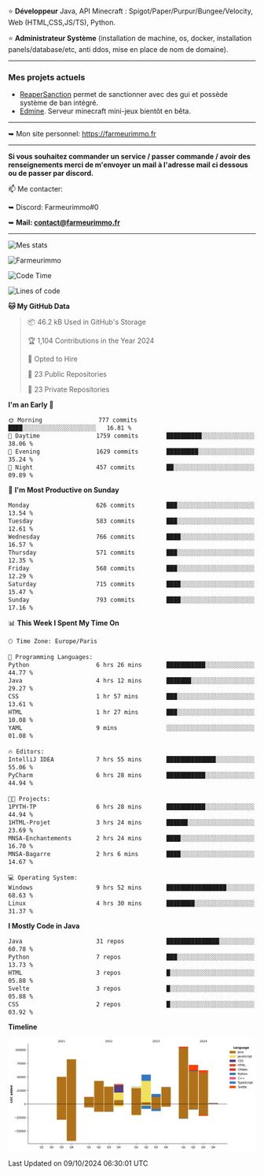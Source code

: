 ⭐ **Développeur** Java, API Minecraft : Spigot/Paper/Purpur/Bungee/Velocity, Web (HTML,CSS,JS/TS), Python.

⭐ **Administrateur Système** (installation de machine, os, docker, installation panels/database/etc, anti ddos, mise en place de nom de domaine).

---

### Mes projets actuels
- [ReaperSanction](https://www.spigotmc.org/resources/reapersanction.89580/) permet de sanctionner avec des gui et possède système de ban intégré.
- [Edmine](https://edmine.net). Serveur minecraft mini-jeux bientôt en bêta.

---

➥ Mon site personnel: https://farmeurimmo.fr

---

**Si vous souhaitez commander un service / passer commande / avoir des renseignements merci de m'envoyer un mail à l'adresse mail ci dessous ou de passer par discord.**

📫 Me contacter:
 
   ➥ Discord: Farmeurimmo#0
   
   ➥ **Mail: contact@farmeurimmo.fr**

---

![Mes stats](https://github-readme-stats.farmeurimmo.fr/api?username=Farmeurimmo&count_private=true&show_icons=true&theme=radical)

<img src="https://komarev.com/ghpvc/?username=Farmeurimmo" alt="Farmeurimmo" />

<!--START_SECTION:waka-->
![Code Time](http://img.shields.io/badge/Code%20Time-1%2C597%20hrs%209%20mins-blue)

![Lines of code](https://img.shields.io/badge/From%20Hello%20World%20I%27ve%20Written-634.0%20thousand%20lines%20of%20code-blue)

**🐱 My GitHub Data** 

> 📦 46.2 kB Used in GitHub's Storage 
 > 
> 🏆 1,104 Contributions in the Year 2024
 > 
> 💼 Opted to Hire
 > 
> 📜 23 Public Repositories 
 > 
> 🔑 23 Private Repositories 
 > 
**I'm an Early 🐤** 

```text
🌞 Morning                777 commits         ████░░░░░░░░░░░░░░░░░░░░░   16.81 % 
🌆 Daytime                1759 commits        ██████████░░░░░░░░░░░░░░░   38.06 % 
🌃 Evening                1629 commits        █████████░░░░░░░░░░░░░░░░   35.24 % 
🌙 Night                  457 commits         ██░░░░░░░░░░░░░░░░░░░░░░░   09.89 % 
```
📅 **I'm Most Productive on Sunday** 

```text
Monday                   626 commits         ███░░░░░░░░░░░░░░░░░░░░░░   13.54 % 
Tuesday                  583 commits         ███░░░░░░░░░░░░░░░░░░░░░░   12.61 % 
Wednesday                766 commits         ████░░░░░░░░░░░░░░░░░░░░░   16.57 % 
Thursday                 571 commits         ███░░░░░░░░░░░░░░░░░░░░░░   12.35 % 
Friday                   568 commits         ███░░░░░░░░░░░░░░░░░░░░░░   12.29 % 
Saturday                 715 commits         ████░░░░░░░░░░░░░░░░░░░░░   15.47 % 
Sunday                   793 commits         ████░░░░░░░░░░░░░░░░░░░░░   17.16 % 
```


📊 **This Week I Spent My Time On** 

```text
🕑︎ Time Zone: Europe/Paris

💬 Programming Languages: 
Python                   6 hrs 26 mins       ███████████░░░░░░░░░░░░░░   44.77 % 
Java                     4 hrs 12 mins       ███████░░░░░░░░░░░░░░░░░░   29.27 % 
CSS                      1 hr 57 mins        ███░░░░░░░░░░░░░░░░░░░░░░   13.61 % 
HTML                     1 hr 27 mins        ███░░░░░░░░░░░░░░░░░░░░░░   10.08 % 
YAML                     9 mins              ░░░░░░░░░░░░░░░░░░░░░░░░░   01.08 % 

🔥 Editors: 
IntelliJ IDEA            7 hrs 55 mins       ██████████████░░░░░░░░░░░   55.06 % 
PyCharm                  6 hrs 28 mins       ███████████░░░░░░░░░░░░░░   44.94 % 

🐱‍💻 Projects: 
1PYTH-TP                 6 hrs 28 mins       ███████████░░░░░░░░░░░░░░   44.94 % 
1HTML-Projet             3 hrs 24 mins       ██████░░░░░░░░░░░░░░░░░░░   23.69 % 
MNSA-Enchantements       2 hrs 24 mins       ████░░░░░░░░░░░░░░░░░░░░░   16.70 % 
MNSA-Bagarre             2 hrs 6 mins        ████░░░░░░░░░░░░░░░░░░░░░   14.67 % 

💻 Operating System: 
Windows                  9 hrs 52 mins       █████████████████░░░░░░░░   68.63 % 
Linux                    4 hrs 30 mins       ████████░░░░░░░░░░░░░░░░░   31.37 % 
```

**I Mostly Code in Java** 

```text
Java                     31 repos            ███████████████░░░░░░░░░░   60.78 % 
Python                   7 repos             ███░░░░░░░░░░░░░░░░░░░░░░   13.73 % 
HTML                     3 repos             █░░░░░░░░░░░░░░░░░░░░░░░░   05.88 % 
Svelte                   3 repos             █░░░░░░░░░░░░░░░░░░░░░░░░   05.88 % 
CSS                      2 repos             █░░░░░░░░░░░░░░░░░░░░░░░░   03.92 % 
```



**Timeline**

![Lines of Code chart](https://raw.githubusercontent.com/Farmeurimmo/Farmeurimmo/main/assets/bar_graph.png)


 Last Updated on 09/10/2024 06:30:01 UTC
<!--END_SECTION:waka-->

